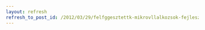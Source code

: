 ```yaml
---
layout: refresh
refresh_to_post_id: /2012/03/29/felfggesztettk-mikrovllalkozsok-fejlesztse-cm-plyzatot-a-kzp-magyarorszgi-rgiban
---
```

